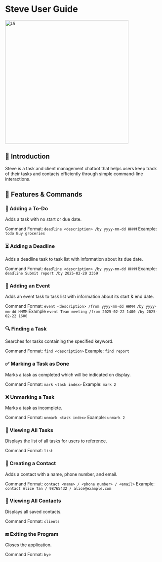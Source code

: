 # Steve User Guide
<img width="399" alt="Ui" src="https://github.com/user-attachments/assets/64e19cae-80e3-4b3b-89cd-1fba7b59eb2b" />


## 📌 Introduction
Steve is a task and client management chatbot that helps users keep track of their tasks and contacts efficiently through simple command-line interactions.

## 🚀 Features & Commands
###   📌 Adding a To-Do

Adds a task with no start or due date.

Command Format: `deadline <description> /by yyyy-mm-dd HHMM`
Example: `todo Buy groceries`

### ⏳ Adding a Deadline

Adds a deadline task to task list with information about its due date.

Command Format: `deadline <description> /by yyyy-mm-dd HHMM`
Example: `deadline Submit report /by 2025-02-20 2359`

### 📅 Adding an Event

Adds an event task to task list with information about its start & end date.

Command Format: `event <description> /from yyyy-mm-dd HHMM /by yyyy-mm-dd HHMM`
Example `event Team meeting /from 2025-02-22 1400 /by 2025-02-22 1600`

### 🔍 Finding a Task

Searches for tasks containing the specified keyword.

Command Format: `find <description>`
Example: `find report`

### ✅ Marking a Task as Done
Marks a task as completed which will be indicated on display.

Command Format: `mark <task index>`
Example: `mark 2`

### ❌ Unmarking a Task
Marks a task as incomplete.

Command Format: `unmark <task index>`
Example: `unmark 2`

### 📜 Viewing All Tasks

Displays the list of all tasks for users to reference.

Command Format: `list`

### 📇 Creating a Contact

Adds a contact with a name, phone number, and email.

Command Format: `contact <name> / <phone number> / <email>`
Example: `contact Alice Tan / 98765432 / alice@example.com`

### 👥 Viewing All Contacts

Displays all saved contacts.

Command Format: `clients`

### 🔚 Exiting the Program

Closes the application.

Command Format: `bye`

